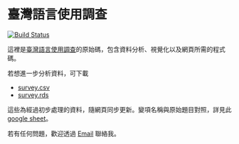 # 臺灣語言使用調查

[![Build Status](https://travis-ci.org/twLangSurvey/main.svg?branch=master)](https://travis-ci.org/twLangSurvey/main)

這裡是[臺灣語言使用調查](https://twlangsurvey.github.io/main/)的原始碼，包含資料分析、視覺化以及網頁所需的程式碼。



若想進一步分析資料，可下載

- [survey.csv](https://github.com/twLangSurvey/main/blob/gh-pages/data/survey.csv)
- [survey.rds](https://github.com/twLangSurvey/main/blob/gh-pages/data/survey.rds)

這些為經過初步處理的資料，隨網頁同步更新。變項名稱與原始題目對照，詳見此 [google sheet](https://docs.google.com/spreadsheets/d/1NbalBJPAPIzGwpVDI9fTf0q8GpCBWhVep_9aD5uQKy4/edit?usp=sharing)。

若有任何問題，歡迎透過 [Email](liaomovie2@gmail.com) 聯絡我。
